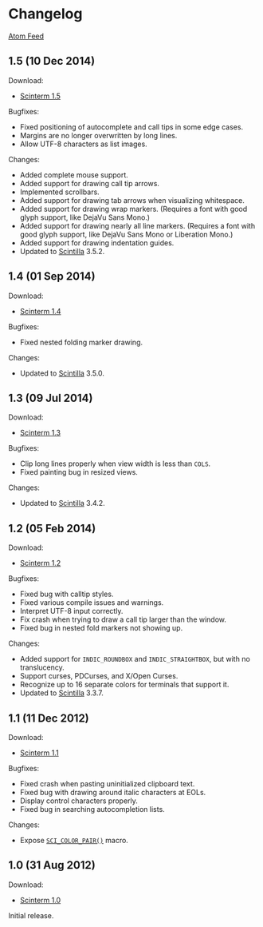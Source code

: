 # Changelog

[Atom Feed][]

[Atom Feed]: feed

## 1.5 (10 Dec 2014)

Download:

* [Scinterm 1.5][]

Bugfixes:

* Fixed positioning of autocomplete and call tips in some edge cases.
* Margins are no longer overwritten by long lines.
* Allow UTF-8 characters as list images.

Changes:

* Added complete mouse support.
* Added support for drawing call tip arrows.
* Implemented scrollbars.
* Added support for drawing tab arrows when visualizing whitespace.
* Added support for drawing wrap markers. (Requires a font with good
  glyph support, like DejaVu Sans Mono.)
* Added support for drawing nearly all line markers. (Requires a font with good
  glyph support, like DejaVu Sans Mono or Liberation Mono.)
* Added support for drawing indentation guides.
* Updated to [Scintilla][] 3.5.2.

[Scinterm 1.5]: download/scinterm_1.5.zip
[Scintilla]: http://scintilla.org

## 1.4 (01 Sep 2014)

Download:

* [Scinterm 1.4][]

Bugfixes:

* Fixed nested folding marker drawing.

Changes:

* Updated to [Scintilla][] 3.5.0.

[Scinterm 1.4]: download/scinterm_1.4.zip
[Scintilla]: http://scintilla.org

## 1.3 (09 Jul 2014)

Download:

* [Scinterm 1.3][]

Bugfixes:

* Clip long lines properly when view width is less than `COLS`.
* Fixed painting bug in resized views.

Changes:

* Updated to [Scintilla][] 3.4.2.

[Scinterm 1.3]: download/scinterm_1.3.zip
[Scintilla]: http://scintilla.org

## 1.2 (05 Feb 2014)

Download:

* [Scinterm 1.2][]

Bugfixes:

* Fixed bug with calltip styles.
* Fixed various compile issues and warnings.
* Interpret UTF-8 input correctly.
* Fix crash when trying to draw a call tip larger than the window.
* Fixed bug in nested fold markers not showing up.

Changes:

* Added support for `INDIC_ROUNDBOX` and `INDIC_STRAIGHTBOX`, but with no
  translucency.
* Support curses, PDCurses, and X/Open Curses.
* Recognize up to 16 separate colors for terminals that support it.
* Updated to [Scintilla][] 3.3.7.

[Scinterm 1.2]: download/scinterm_1.2.zip
[Scintilla]: http://scintilla.org

## 1.1 (11 Dec 2012)

Download:

* [Scinterm 1.1][]

Bugfixes:

* Fixed crash when pasting uninitialized clipboard text.
* Fixed bug with drawing around italic characters at EOLs.
* Display control characters properly.
* Fixed bug in searching autocompletion lists.

Changes:

* Expose [`SCI_COLOR_PAIR()`][] macro.

[Scinterm 1.1]: download/scinterm_1.1.zip
[`SCI_COLOR_PAIR()`]: api.html#SCI_COLOR_PAIR

## 1.0 (31 Aug 2012)

Download:

* [Scinterm 1.0][]

Initial release.

[Scinterm 1.0]: download/scinterm_1.0.zip
